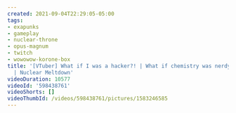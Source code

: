 ```yaml
---
created: 2021-09-04T22:29:05-05:00
tags:
- exapunks
- gameplay
- nuclear-throne
- opus-magnum
- twitch
- wowowow-korone-box
title: '[VTuber] What if I was a hacker?! | What if chemistry was nerdy | Wowowow
  | Nuclear Meltdown'
videoDuration: 10577
videoId: '598438761'
videoShorts: []
videoThumbId: /videos/598438761/pictures/1583246585
---
```

